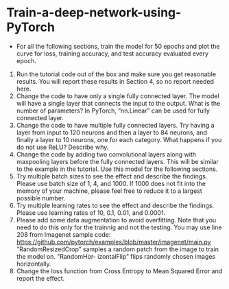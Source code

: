 # Train-a-deep-network-using-PyTorch
- For all the following sections, train the model for 50 epochs and plot the curve for loss, training accuracy, and test accuracy evaluated every epoch.
1. Run the tutorial code out of the box and make sure you get reasonable results. You will report these results in Section 4, so no report needed here.
2. Change the code to have only a single fully connected layer. The model will have a single layer that connects the input to the output. What is the number of parameters? In PyTorch, ”nn.Linear” can be used for fully connected layer.
3. Change the code to have multiple fully connected layers. Try having a layer from input to 120 neurons and then a layer to 84 neurons, and finally a layer to 10 neurons, one for each category. What happens if you do not use ReLU? Describe why.
4. Change the code by adding two convolutional layers along with maxpooling layers before the fully connected layers. This will be similar to the example in the tutorial. Use this model for the following sections.
5. Try multiple batch sizes to see the effect and describe the findings. Please use batch size of 1, 4, and 1000. If 1000 does not fit into the memory of your machine, please feel free to reduce it to a largest possible number.
6. Try multiple learning rates to see the effect and describe the findings. Please use learning rates of 10, 0.1, 0.01, and 0.0001.
7. Please add some data augmentation to avoid overfitting. Note that you need to do this only for the trainnig and not the testing. You may use line 208 from Imagenet sample code:
https://github.com/pytorch/examples/blob/master/imagenet/main.py
”RandomResizedCrop” samples a random patch from the image to train the model on. ”RandomHor- izontalFlip” flips randomly chosen images horizontally.
8. Change the loss function from Cross Entropy to Mean Squared Error and report the effect.

